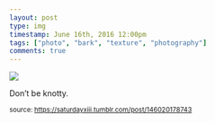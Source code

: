 ```yaml
---
layout: post
type: img
timestamp: June 16th, 2016 12:00pm
tags: ["photo", "bark", "texture", "photography"]
comments: true
---
```

<img src="https://saturdayxiii.github.io/media/146020178743.jpg"/>

Don’t be knotty.
 
  
<small>source: https://saturdayxiii.tumblr.com/post/146020178743</small>